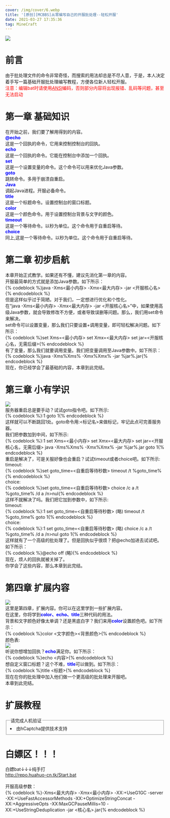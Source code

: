 ```yaml
---
cover: /img/cover/6.webp
title: '[原创][MCBBS]从零编写自己的开服批处理--轻松开服'
date: 2021-03-27 17:35:36
tag: MineCraft
---
```

<img src="https://z3.ax1x.com/2021/04/02/cmyqG4.png" /><br />
<h1>前言</h1>
<p>由于批处理文件的命令非常奇怪，而搜索的用法却总是不尽人意，于是，本人决定着手写一篇基础开服批处理编写教程，方便各位新人轻松开服。<br />
<font color="red">注意：编辑bat时请使用<i><u>ANSI</u></i>编码，否则部分内容将出现报错、乱码等问题，甚至无法启动</font></p>
<h1>第一章 基础知识</h1>
<p>在开始之前，我们要了解用得到的内容。<br />
<font color="blue"><b>@echo</b></font><br />
这是一个回执的命令，它用来控制控制台的回执。<br />
<font color="blue"><b>echo</b></font><br />
这是一个回执的命令。它能在控制台中添加一个回执。<br />
<font color="blue"><b>set</b></font><br />
这是一个设置变量的命令。这个命令可以用来优化Java参数。<br />
<font color="blue"><b>goto</b></font><br />
跳转命令。多用于崩溃自重启。<br />
<font color="blue"><b>Java</b></font><br />
调起Java进程。开服必备命令。<br />
<font color="blue"><b>title</b></font><br />
这是一个标题命令。设置控制台的窗口标题。<br />
<font color="blue"><b>color</b></font><br />
这是一个颜色命令。用于设置控制台背景与文字的颜色。<br />
<font color="blue"><b>timeout</b></font><br />
这是一个等待命令。以秒为单位。这个命令用于自重启等待。<br />
<font color="blue"><b>choice</b></font><br />
同上,这是一个等待命令。以秒为单位。这个命令用于自重启等待。</p>

<h1>第二章 初步启航</h1>
<p>本章开始正式教学。如果还有不懂，建议先消化第一章的内容。<br />
开服最简单的方式就是添加Java参数。如下所示：<br />
{% codeblock %}java -Xms&lt;最小内存&gt; -Xmx&lt;最大内存&gt; -jar &lt;开服核心名&gt;{% endcodeblock %}<br />
但是这样似乎过于简陋。对于我们，一定想进行优化和个性化。<br />
在“java -Xms&lt;最小内存&gt; -Xmx&lt;最大内存&gt; -jar &lt;开服核心名&gt;”中，如果使用高级Java参数，就会导致修改不方便，或者导致误删等问题。那么，我们用set命令来解决。<br />
set命令可以设置变量，那么我们只要设置+调用变量，即可轻松解决问题。如下所示：<br />
{% codeblock %}set Xms=&lt;最小内存&gt;
set Xmx=&lt;最大内存&gt;
set jar=&lt;开服核心名，无需后缀&gt;{% endcodeblock %}<br />
有了变量，那么我们就要调用变量。我们把变量调用至Java参数中。如下所示：<br />
{% codeblock %}java -Xms%Xms% -Xmx%Xmx% -jar %jar%.jar{% endcodeblock %}<br />
现在，你已经学会了最基础的内容，本章到此完结。</p>

<h1>第三章 小有学识</h1>
<p><img src="https://www.mcmod.cn/pages/tools/achievements/images/achievements/201504_ndqqLSUf.png" /><br />
服务器重启总是要手动？试试goto指令吧。如下所示:<br />
{% codeblock %}:1
goto 1{% endcodeblock %}<br />
这样就可以不断跳回1处。goto命令用:&lt;标记名&gt;来做标记，牢记此点可完善服务器。<br />
我们把参数加到中间，如下所示:<br />
{% codeblock %}:1
set Xms=&lt;最小内存&gt;
set Xmx=&lt;最大内存&gt;
set jar=&lt;开服核心名，无需后缀&gt;
java -Xms%Xms% -Xmx%Xmx% -jar %jar%.jar
goto 1{% endcodeblock %}<br />
重启是解决了，可是关服好像也会重启？试试timeout或者choice吧。如下所示:<br />
<span>timeout:</span><br />
{% codeblock %}set goto_time=&lt;自重启等待秒数&gt;
timeout /t %goto_time%{% endcodeblock %}<br />
<span>choice:</span><br />
{% codeblock %}set goto_time=&lt;自重启等待秒数&gt;
choice /c a /t %goto_time% /d a /n&gt;nul{% endcodeblock %}<br />
这样不就解决了吗。我们把它加到参数中，如下所示:<br />
<span>timeout:</span><br />
{% codeblock %}:1
set goto_time=&lt;自重启等待秒数&gt;
(略)
timeout /t %goto_time%
goto 1{% endcodeblock %}<br />
<span>choice:</span><br />
{% codeblock %}:1
set goto_time=&lt;自重启等待秒数&gt;
(略)
choice /c a /t %goto_time% /d a /n&gt;nul
goto 1{% endcodeblock %}<br />
这样就有了一个高级的批处理了。但是回执似乎很烦？把@echo加进去试试吧。如下所示：<br />
{% codeblock %}@echo off
(略){% endcodeblock %}<br />
现在，烦人的回执就被关掉了。<br />
你学会了这些内容，那么本章到此完结。</p>

<h1>第四章 扩展内容</h1>
<p><img src="https://www.mcmod.cn/pages/tools/achievements/images/achievements/0_qDrGhCsG.png" /><br />
这里是第四章，扩展内容。你可以在这里学到一些扩展内容。<br />
在这里，你将学到<font color="blue"><b>color、echo、title</b></font>三种代码的用法。<br />
背景和文字颜色好像太单调？还是黑底白字？我们来用<font color="blue"><b>color</b></font>设置颜色吧。如下所示：<br />
{% codeblock %}color &lt;文字颜色&gt;&lt;背景颜色&gt;{% endcodeblock %}<br />
颜色表:<br />
<img src="https://z3.ax1x.com/2021/04/02/cmy7IU.jpg" /><br />
听说你想增加回执？<font color="blue"><b>echo</b></font>满足你。如下所示：<br />
{% codeblock %}echo &lt;内容&gt;{% endcodeblock %}<br />
想自定义窗口标题？这个不难，<font color="blue"><b>title</b></font>可以做到。如下所示：<br />
{% codeblock %}title &lt;标题&gt;{% endcodeblock %}<br />
现在在你的批处理中加入他们做一个更高级的批处理来开服吧。<br />
本章到此完结。</p>
<h1>扩展教程</h1>
<div class="sample-form">
<form id="hcaptcha-demo-form" method="POST">
<fieldset>
<legend>请完成人机验证</legend>
<li role="presentation" id="Captha">由hCaptcha提供技术支持
<div class="">

<div id="hcaptcha-demo" class="h-captcha" data-sitekey="3d162544-450b-4223-b895-dfcf219a416d" data-callback="onSuccess" data-expired-callback="onExpire"></div>
<script>
                      var onSuccess = function(response) {
                        var errorDivs = document.getElementsByClassName("hcaptcha-error");
                        if (errorDivs.length) {
                          errorDivs[0].className = "";
                        }
                        var errorMsgs = document.getElementsByClassName("hcaptcha-error-message");
                        if (errorMsgs.length) {
                          errorMsgs[0].parentNode.removeChild(errorMsgs[0]);
                        }
                        var logEl = document.querySelector(".hcaptcha-success");
                        logEl.innerHTML = '<p><b>扩展1：使用Notepad++编辑</b><br/>Windows自带的记事本的编码方式难改，而使用<b>Notepad++</b>可以轻松调节编码方式，而且其填充功能可以轻松填入代码，无需频繁输入。</p><p><b>扩展1：使用Notepad++编辑</b><br/>想用回执排列符号图案？记事本是个好东西。记事本的显示比例与bat窗口完全一致，是个排列图案的好东西。注意，排列完后记得把内容复制到编辑器里。</p>'
                      };
                      var onExpire = function(response) {
                        var logEl = document.querySelector(".hcaptcha-success");
                        logEl.innerHTML = '人机验证token已过期'
              };
</script>

</div>
</li>
</fieldset>
</form>
<div class="hcaptcha-success smsg" aria-live="polite"></div>
</div>
<h1>白嫖区！！！</h1>
<p>白嫖bat↓↓↓纯手打<br />
<a href="http://repo.huahuo-cn.tk/Start.bat">http://repo.huahuo-cn.tk/Start.bat</a><br />
<br/>
开服高级参数：<br/>
{% codeblock %}-Xms&lt;最大内存&gt; -Xmx&lt;最小内存&gt; -XX:+UseG1GC -server -XX:+UseFastAccessorMethods -XX:+OptimizeStringConcat -XX:+AggressiveOpts -XX:MaxGCPauseMillis=10 -XX:+UseStringDeduplication -jar &lt;核心名&gt;.jar{% endcodeblock %}</p>
